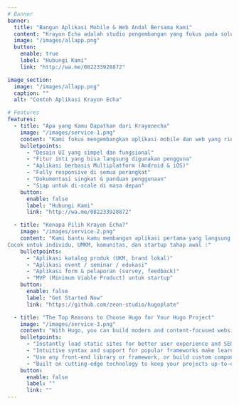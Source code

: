 ```yaml
---
# Banner
banner:
  title: "Bangun Aplikasi Mobile & Web Andal Bersama Kami"
  content: "Krayon Echa adalah studio pengembangan yang fokus pada solusi digital cepat dan efisien. Kami mengerjakan aplikasi mobile multiplatform dan website ringan untuk bisnis kecil hingga menengah, dengan pendekatan yang kolaboratif dan terukur."
  image: "/images/allapp.png"
  button:
    enable: true
    label: "Hubungi Kami"
    link: "http://wa.me/082233928872"

image_section:
  image: "/images/allapp.png"
  caption: ""
  alt: "Contoh Aplikasi Krayon Echa"

# Features
features:
  - title: "Apa yang Kamu Dapatkan dari Krayonecha"
    image: "/images/service-1.png"
    content: "Kami fokus mengembangkan aplikasi mobile dan web yang ringan, cepat dikembangkan, dan langsung bisa digunakan oleh bisnis atau pengguna. Apa yang akan kamu dapatkan :"
    bulletpoints:
      - "Desain UI yang simpel dan fungsional"
      - "Fitur inti yang bisa langsung digunakan pengguna"
      - "Aplikasi berbasis Multiplatform (Android & iOS)"
      - "Fully responsive di semua perangkat"
      - "Dokumentasi singkat & panduan penggunaan"
      - "Siap untuk di-scale di masa depan"
    button:
      enable: false
      label: "Hubungi Kami"
      link: "http://wa.me/082233928872"

  - title: "Kenapa Pilih Krayon Echa?"
    image: "/images/service-2.png"
    content: "Kami bantu kamu membangun aplikasi pertama yang langsung bisa digunakan.
Cocok untuk individu, UMKM, komunitas, dan startup tahap awal :"
    bulletpoints:
      - "Aplikasi katalog produk (UKM, brand lokal)"
      - "Aplikasi event / seminar / edukasi"
      - "Aplikasi form & pelaporan (survey, feedback)"
      - "MVP (Minimum Viable Product) untuk startup"
    button:
      enable: false
      label: "Get Started Now"
      link: "https://github.com/zeon-studio/hugoplate"

  - title: "The Top Reasons to Choose Hugo for Your Hugo Project"
    image: "/images/service-3.png"
    content: "With Hugo, you can build modern and content-focused websites without sacrificing performance or ease of use."
    bulletpoints:
      - "Instantly load static sites for better user experience and SEO."
      - "Intuitive syntax and support for popular frameworks make learning and using Hugo a breeze."
      - "Use any front-end library or framework, or build custom components, for any project size."
      - "Built on cutting-edge technology to keep your projects up-to-date with the latest web standards."
    button:
      enable: false
      label: ""
      link: ""
---
```

